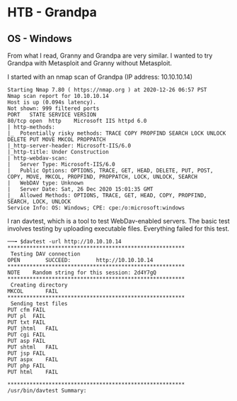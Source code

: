 # HTB - Grandpa
## OS - Windows

From what I read, Granny and Grandpa are very similar. I wanted to try Grandpa with Metasploit and Granny without Metasploit. 

I started with an nmap scan of Grandpa (IP address: 10.10.10.14)
```
Starting Nmap 7.80 ( https://nmap.org ) at 2020-12-26 06:57 PST
Nmap scan report for 10.10.10.14
Host is up (0.094s latency).
Not shown: 999 filtered ports
PORT   STATE SERVICE VERSION
80/tcp open  http    Microsoft IIS httpd 6.0
| http-methods: 
|_  Potentially risky methods: TRACE COPY PROPFIND SEARCH LOCK UNLOCK DELETE PUT MOVE MKCOL PROPPATCH
|_http-server-header: Microsoft-IIS/6.0
|_http-title: Under Construction
| http-webdav-scan: 
|   Server Type: Microsoft-IIS/6.0
|   Public Options: OPTIONS, TRACE, GET, HEAD, DELETE, PUT, POST, COPY, MOVE, MKCOL, PROPFIND, PROPPATCH, LOCK, UNLOCK, SEARCH
|   WebDAV type: Unknown
|   Server Date: Sat, 26 Dec 2020 15:01:35 GMT
|_  Allowed Methods: OPTIONS, TRACE, GET, HEAD, COPY, PROPFIND, SEARCH, LOCK, UNLOCK
Service Info: OS: Windows; CPE: cpe:/o:microsoft:windows
```


I ran davtest, which is a tool to test WebDav-enabled servers. The basic test involves testing by uploading executable files. 
Everything failed for this test.

```
──╼ $davtest -url http://10.10.10.14
********************************************************
 Testing DAV connection
OPEN		SUCCEED:		http://10.10.10.14
********************************************************
NOTE	Random string for this session: 2d4Y7gQ
********************************************************
 Creating directory
MKCOL		FAIL
********************************************************
 Sending test files
PUT	cfm	FAIL
PUT	pl	FAIL
PUT	txt	FAIL
PUT	jhtml	FAIL
PUT	cgi	FAIL
PUT	asp	FAIL
PUT	shtml	FAIL
PUT	jsp	FAIL
PUT	aspx	FAIL
PUT	php	FAIL
PUT	html	FAIL

********************************************************
/usr/bin/davtest Summary:
```

